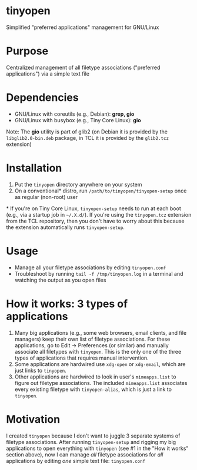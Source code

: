 # tinyopen
Simplified "preferred applications" management for GNU/Linux

# Purpose
Centralized management of all filetype associations ("preferred applications") via a simple text file

# Dependencies
- GNU/Linux with coreutils (e.g., Debian): **grep, gio**
- GNU/Linux with busybox (e.g., Tiny Core Linux): **gio**  
  
Note: The **gio** utility is part of glib2 (on Debian it is provided by the `libglib2.0-bin.deb` package, in TCL it is provided by the `glib2.tcz` extension)

# Installation
1. Put the `tinyopen` directory anywhere on your system
2. On a conventional* distro, run `/path/to/tinyopen/tinyopen-setup` once as regular (non-root) user

\* If you're on Tiny Core Linux, `tinyopen-setup` needs to run at each boot (e.g., via a startup job in `~/.X.d/`). If you're using the `tinyopen.tcz` extension from the TCL repository, then you don't have to worry about this because the extension automatically runs `tinyopen-setup`.

# Usage
- Manage all your filetype associations by editing `tinyopen.conf`
- Troubleshoot by running `tail -f /tmp/tinyopen.log` in a terminal and watching the output as you open files

# How it works: 3 types of applications
1. Many big applications (e.g., some web browsers, email clients, and file managers) keep their own list of filetype associations. For these applications, go to Edit -> Preferences (or similar) and manually associate all filetypes with `tinyopen`. This is the only one of the three types of applications that requires manual intervention.
2. Some applications are hardwired use `xdg-open` or `xdg-email`, which are just links to `tinyopen`.
3. Other applications are hardwired to look in user's `mimeapps.list` to figure out filetype associations. The included `mimeapps.list` associates every existing filetype with `tinyopen-alias`, which is just a link to `tinyopen`.

# Motivation
I created `tinyopen` because I don't want to juggle 3 separate systems of filetype associations. After running `tinyopen-setup` and rigging my big applications to open everything with `tinyopen` (see #1 in the "How it works" section above), now I can manage *all* filetype associations for *all* applications by editing *one* simple text file: `tinyopen.conf`
